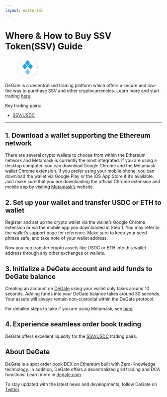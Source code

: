 ```yaml
---
layout: editorial
---
```


# Where & How to Buy SSV Token(SSV) Guide

<figure><img src="../.gitbook/assets/ssv_0x9d65ff81a3c488d585bbfb0bfe3c7707c7917f541716284459766.jpg" alt="SSV" width="64" style="border-radius: 50%;"><figcaption></figcaption></figure>

DeGate is a decentralised trading platform which offers a secure and low-fee way to purchase SSV and other cryptocurrencies. Learn more and start trading [here](https://app.degate.com/trade/USDC/0x9d65ff81a3c488d585bbfb0bfe3c7707c7917f54?utm_source=howtobuy).&#x20;

Key trading pairs:

* [SSV/USDC](https://app.degate.com/trade/USDC/0x9d65ff81a3c488d585bbfb0bfe3c7707c7917f54?utm_source=howtobuy)

***

## 1. Download a wallet supporting the Ethereum network

There are several crypto wallets to choose from within the Ethereum network and Metamask is currently the most integrated. If you are using a desktop computer, you can download Google Chrome and the Metamask wallet Chrome extension. If you prefer using your mobile phone, you can download the wallet via Google Play or the iOS App Store if it’s available. Just make sure that you are downloading the official Chrome extension and mobile app by visiting [Metamask’s](https://metamask.io/) website.

## 2. Set up your wallet and transfer USDC or ETH to wallet

Register and set up the crypto wallet via the wallet’s Google Chrome extension or via the mobile app you downloaded in Step 1. You may refer to the wallet’s support page for reference. Make sure to keep your seed phrase safe, and take note of your wallet address.&#x20;

Now you can transfer crypto assets like USDC or ETH into this wallet address through any other exchanges or wallets.

## 3. Initialize a DeGate account and add funds to DeGate balance

Creating an account on [DeGate](https://app.degate.com/?utm_source=SSV_howtobuy) using your wallet only takes around 10 seconds. Adding funds into your DeGate balance takes around 30 seconds. Your assets will always remain non-custodial within the DeGate protocol.

For detailed steps to take if you are using Metamask, see [here](https://docs.degate.com/v/product_en/main-features/wallet-connectivity/metamask)

## 4. Experience seamless order book trading

DeGate offers excellent liquidity for the [SSV/USDC](https://app.degate.com/trade/USDC/0x9d65ff81a3c488d585bbfb0bfe3c7707c7917f54?utm_source=howtobuy) trading pairs.&#x20;

## About DeGate

DeGate is a spot order book DEX on Ethereum built with Zero-Knowledge technology. In addition, DeGate offers a decentralized grid trading and DCA functions. Learn more in [degate.com](https://degate.com/?utm_source=SSV_howtobuy).

To stay updated with the latest news and developments, follow DeGate on [Twitter](https://twitter.com/degatedex).
